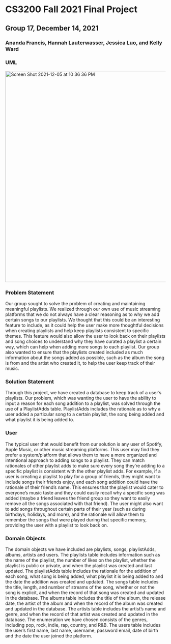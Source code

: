# CS3200 Fall 2021 Final Project
## Group 17, December 14, 2021
### Ananda Francis, Hannah Lauterwasser, Jessica Luo, and Kelly Ward

### UML
<img width="664" alt="Screen Shot 2021-12-05 at 10 36 36 PM" src="https://user-images.githubusercontent.com/82342205/145726177-0719a4ce-c62c-46d1-8a6a-e096402a253f.png">

### Problem Statement
Our group sought to solve the problem of creating and maintaining meaningful playlists.  We realized through our own use of music streaming platforms that we do not always have a clear reasoning as to why we add certain songs to our playlists.  We thought that this could be an interesting feature to include, as it could help the user make more thoughtful decisions when creating playlists and help keep playlists consistent to specific themes. This feature would also allow the user to look back on their playlists and song choices to understand why they have curated a playlist a certain way, which can help when adding more songs to each playlist.  Our group also wanted to ensure that the playlists created included as much information about the songs added as possible, such as the album the song is from and the artist who created it, to help the user keep track of their music.

### Solution Statement
Through this project, we have created a database to keep track of a user’s playlists.  Our problem, which was wanting the user to have the ability to input a reason for each song addition to a playlist, was solved through the use of a PlaylistAdds table.  PlaylistAdds includes the rationale as to why a user added a particular song to a certain playlist, the song being added and what playlist it is being added to.    

### User
The typical user that would benefit from our solution is any user of Spotify, Apple Music, or other music streaming platforms.  This user may find they prefer a system/platform that allows them to have a more organized and intentional approach to adding songs to a playlist. They can match rationales of other playlist adds to make sure every song they’re adding to a specific playlist is consistent with the other playlist adds. For example, if a user is creating a playlist to play for a group of friends, they might want to include songs their friends enjoy, and each song addition could have the rationale of their friend’s name.  This ensures that the playlist would cater to everyone’s music taste and they could easily recall why a specific song was added (maybe a friend leaves the friend group so they want to easily remove all the songs associated with that friend).  The user might also want to add songs throughout certain parts of their year (such as during birthdays, holidays, and more), and the rationale will allow them to remember the songs that were played during that specific memory, providing the user with a playlist to look back on.   

### Domain Objects
The domain objects we have included are playlists, songs, playlistAdds, albums, artists and users.  The playlists table includes information such as the name of the playlist, the number of likes on the playlist, whether the playlist is public or private, and when the playlist was created and last updated. The playlistAdds table includes the rationale for the addition of each song, what song is being added, what playlist it is being added to and the date the addition was created and updated. The songs table includes the title, length, and number of streams of the song, whether or not the song is explicit, and when the record of that song was created and updated in the database. The albums table includes the title of the album, the release date, the artist of the album and when the record of the album was created and updated in the database. The artists table includes the artist’s name and genre, and when the record of that artist was created and updated in the database.  The enumeration we have chosen consists of the genres, including pop, rock, indie, rap, country, and R&B.  The users table includes the user’s first name, last name, username, password email, date of birth and the date the user joined the platform. 
